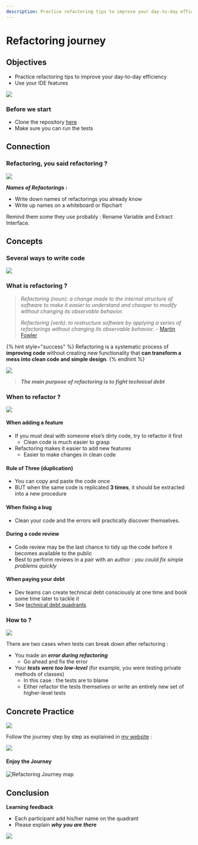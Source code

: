 ```yaml
---
description: Practice refactoring tips to improve your day-to-day efficiency
---
```


# Refactoring journey

## Objectives

* Practice refactoring tips to improve your day-to-day efficiency
* Use your IDE features

![](../../.gitbook/assets/image%20%28473%29.png)

### Before we start

* Clone the repository [here](https://github.com/ythirion/refactoring-journey)
* Make sure you can run the tests

## Connection

### Refactoring, you said refactoring ?

![](../../.gitbook/assets/image%20%28477%29.png)

_**Names of Refactorings :**_

* Write down names of refactorings you already know
* Write up names on a whiteboard or flipchart

Remind them some they use probably : Rename Variable and Extract Interface.

## Concepts

### Several ways to write code

![](../../.gitbook/assets/image%20%28474%29.png)

### What is refactoring ?

> _Refactoring \(noun\): a change made to the internal structure of software to make it easier to understand and cheaper to modify without changing its observable behavior._
>
> _Refactoring \(verb\): to restructure software by applying a series of refactorings without changing its observable behavior_. - [Martin Fowler](https://martinfowler.com/bliki/DefinitionOfRefactoring.html)

{% hint style="success" %}
Refactoring is a systematic process of **improving code** without creating new functionality that **can transform a mess into clean code and simple design**.
{% endhint %}

![](../../.gitbook/assets/image%20%28480%29.png)

> _**The main purpose of refactoring is to fight technical debt**_

### When to refactor ?

![](../../.gitbook/assets/image%20%28475%29.png)

#### When adding a feature

* If you must deal with someone else’s dirty code, try to refactor it first
  * Clean code is much easier to grasp
* Refactoring makes it easier to add new features
  * Easier to make changes in clean code

#### Rule of Three \(duplication\)

* You can copy and paste the code once
* BUT when the same code is replicated **3 times**, it should be extracted into a new procedure

#### When fixing a bug

* Clean your code and the errors will practically discover themselves.

#### During a code review

* Code review may be the last chance to tidy up the code before it becomes available to the public
* Best to perform reviews in a pair with an author : _you could fix simple problems quickly_

#### When paying your debt

* Dev teams can create technical debt consciously at one time and book some time later to tackle it
* See [technical debt quadrants](https://martinfowler.com/bliki/TechnicalDebtQuadrant.html)

### How to ?

![](../../.gitbook/assets/image%20%28481%29.png)

There are two cases when tests can break down after refactoring : 

* You made an _**error during refactoring**_
  * Go ahead and fix the error
* Your _**tests were too low-level**_ \(for example, you were testing private methods of classes\)
  * In this case : the tests are to blame
  * Either refactor the tests themselves or write an entirely new set of higher-level tests

## Concrete Practice

![](../../.gitbook/assets/image%20%28479%29.png)

Follow the journey step by step as explained in [my website](https://ythirion.github.io/refactoring-journey/) :

![](../../.gitbook/assets/image%20%28566%29.png)

#### Enjoy the Journey

![Refactoring Journey map](../../.gitbook/assets/refactoring-map.webp)

## Conclusion

**Learning feedback**

* Each participant add his/her name on the quadrant
* Please explain _**why you are there**_

![](../../.gitbook/assets/image%20%28482%29.png)



